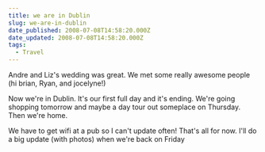 ```yaml
---
title: we are in Dublin
slug: we-are-in-dublin
date_published: 2008-07-08T14:58:20.000Z
date_updated: 2008-07-08T14:58:20.000Z
tags:
  - Travel
---
```


Andre and Liz's wedding was great. We met some really awesome people (hi brian, Ryan, and jocelyne!)

Now we're in Dublin. It's our first full day and it's ending. We're going shopping tomorrow and maybe a day tour out someplace on Thursday. Then we're home.

We have to get wifi at a pub so I can't update often! That's all for now. I'll do a big update (with photos) when we're back on Friday

